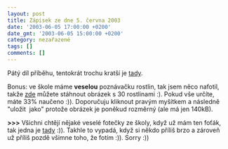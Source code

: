 ```yaml
---
layout: post
title: Zápisek ze dne 5. června 2003
date: '2003-06-05 17:00:00 +0200'
date_gmt: '2003-06-05 15:00:00 +0200'
category: nezařazené
tags: []
comments: []
---
```

<p>Pátý díl příběhu, tentokrát trochu kratší je <a href="art.php?a=serial5.htm">tady</a>.</p>
<p>Bonus: ve škole máme <span style="font-weight:bold">veselou</span> poznávačku rostlin, tak
jsem něco nafotil, takže <a href="%base_url%/assets/old-images/kytinky.jpg">zde</a> můžete stáhnout obrázek s 30
rostlinami :). Pokud vše určíte, máte 33% naučeno :)). Doporučuju kliknout pravým
myšítkem a následně &quot;uložit&nbsp; jako&quot; protože obrázek je poněkud
rozměrný (ale má jen 140kB).</p>
<p><span style="font-weight:bold">&gt;&gt;&gt;</span> Všichni chtějí nějaké veselé fotečky ze
školy, když už mám ten foťák, tak jedna je <a href="%base_url%/assets/old-images/lucka.jpg">tady</a> :)).
Takhle to vypadá, když si někdo příliš brzo a zároveň už příliš pozdě všimne
toho, že fotím :)). Sorry :))</p>

